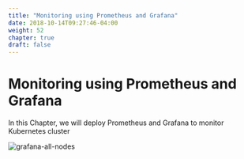 ```yaml
---
title: "Monitoring using Prometheus and Grafana"
date: 2018-10-14T09:27:46-04:00
weight: 52
chapter: true
draft: false
---
```


# Monitoring using Prometheus and Grafana

In this Chapter, we will deploy Prometheus and Grafana to monitor Kubernetes cluster

![grafana-all-nodes](/images/grafana-all-nodes.png)
